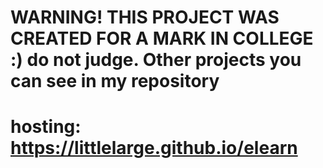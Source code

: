 # WARNING! THIS PROJECT WAS CREATED FOR A MARK IN COLLEGE :) do not judge. Other projects you can see in my repository
# hosting: https://littlelarge.github.io/elearn